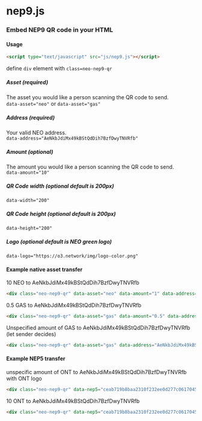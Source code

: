 # nep9.js

### Embed NEP9 QR code in your HTML

#### Usage

```html
<script type="text/javascript" src="js/nep9.js"></script>
```

define `div` element with `class=neo-nep9-qr`


##### Asset (*required*)
The asset you would like a person scanning the QR code to send.  
`data-asset="neo"`  or `data-asset="gas"`  

##### Address (*required*)
Your valid NEO address.  
`data-address="AeNkbJdiMx49kBStQdDih7BzfDwyTNVRfb"`  

##### Amount (*optional*)
The amount you would like a person scanning the QR code to send.  
`data-amount="10"`  

##### QR Code width (*optional* default is 200px)
`data-width="200"`

##### QR Code height (*optional* default is 200px)
`data-height="200"`

##### Logo (*optional* default is NEO green logo)
`data-logo="https://o3.network/img/logo-color.png"`

#### Example native asset transfer

10 NEO to AeNkbJdiMx49kBStQdDih7BzfDwyTNVRfb
```html
<div class="neo-nep9-qr" data-asset="neo" data-amount="1" data-address="AeNkbJdiMx49kBStQdDih7BzfDwyTNVRfb"></div>
```


0.5 GAS to AeNkbJdiMx49kBStQdDih7BzfDwyTNVRfb
```html
<div class="neo-nep9-qr" data-asset="gas" data-amount="0.5" data-address="AeNkbJdiMx49kBStQdDih7BzfDwyTNVRfb"></div>
```

Unspecified amount of GAS to AeNkbJdiMx49kBStQdDih7BzfDwyTNVRfb (let sender decides)
```html
<div class="neo-nep9-qr" data-asset="gas" data-address="AeNkbJdiMx49kBStQdDih7BzfDwyTNVRfb"></div>
```


#### Example NEP5 transfer

unspecific amount of ONT to AeNkbJdiMx49kBStQdDih7BzfDwyTNVRfb with ONT logo
```html
<div class="neo-nep9-qr" data-nep5="ceab719b8baa2310f232ee0d277c061704541cfb" data-address="AeNkbJdiMx49kBStQdDih7BzfDwyTNVRfb" data-logo="https://avatars3.githubusercontent.com/u/36180490?s=200&v=4"></div>
```

10 ONT to AeNkbJdiMx49kBStQdDih7BzfDwyTNVRfb
```html
<div class="neo-nep9-qr" data-nep5="ceab719b8baa2310f232ee0d277c061704541cfb" data-address="AeNkbJdiMx49kBStQdDih7BzfDwyTNVRfb" data-amount="10" ></div>
```
